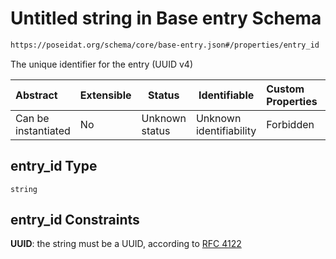 # Untitled string in Base entry Schema

```txt
https://poseidat.org/schema/core/base-entry.json#/properties/entry_id
```

The unique identifier for the entry (UUID v4)


| Abstract            | Extensible | Status         | Identifiable            | Custom Properties | Additional Properties | Access Restrictions | Defined In                                                               |
| :------------------ | ---------- | -------------- | ----------------------- | :---------------- | --------------------- | ------------------- | ------------------------------------------------------------------------ |
| Can be instantiated | No         | Unknown status | Unknown identifiability | Forbidden         | Allowed               | none                | [base-entry.json\*](schemas/core/base-entry.json "open original schema") |

## entry_id Type

`string`

## entry_id Constraints

**UUID**: the string must be a UUID, according to [RFC 4122](https://tools.ietf.org/html/rfc4122 "check the specification")
